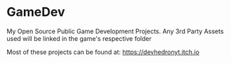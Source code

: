 # GameDev
My Open Source Public Game Development Projects. Any 3rd Party Assets used will be linked in the game's respective folder

Most of these projects can be found at: https://devhedronyt.itch.io
